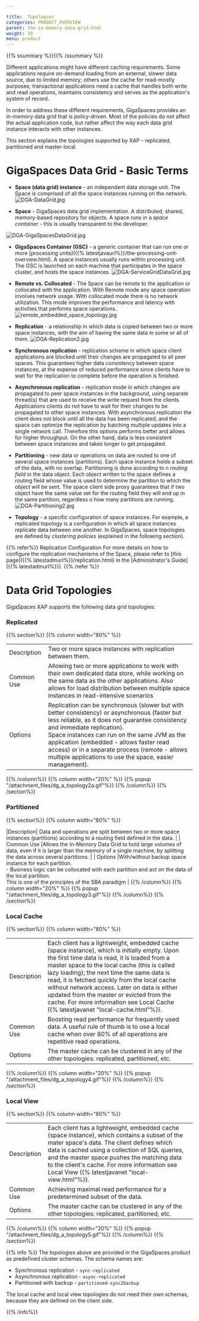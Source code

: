 ```yaml
---

title:  Topologies
categories: PRODUCT_OVERVIEW
parent: the-in-memory-data-grid.html
weight: 10
menu: product
---
```



{{%  ssummary  %}}{{%  /ssummary %}}



Different applications might have different caching requirements. Some applications require on-demand loading from an external, slower data source, due to limited memory; others use the cache for read-mostly purposes; transactional applications need a cache that handles both write and read operations, maintains consistency and serves as the application's system of record.

In order to address these different requirements, GigaSpaces provides an in-memory data grid that is policy-driven. Most of the policies do not affect the actual application code, but rather affect the way each data grid instance interacts with other instances.

This section explains the topologies supported by XAP - replicated, partitioned and master-local.

# GigaSpaces Data Grid - Basic Terms

- **Space (data grid) instance** - an independent data storage unit. The Space is comprised of all the space instances running on the network.
   ![DGA-DataGrid.jpg](/attachment_files/DGA-DataGrid.jpg)

- **Space** - GigaSpaces data grid implementation. A distributed, shared, memory-based repository for objects. A space runs in a _space container_ - this is usually transparent to the developer.

![DGA-GigaSpacesDataGrid.jpg](/attachment_files/DGA-GigaSpacesDataGrid.jpg)

- **GigaSpaces Container (GSC)** - a generic container that can run one or more [processing units]({{% latestjavaurl%}}/the-processing-unit-overview.html). A space instances usually runs within processing unit. The GSC is launched on each machine that participates in the space cluster, and hosts the space instances.
   ![DGA-ServiceGridDataGrid.jpg](/attachment_files/DGA-ServiceGridDataGrid.jpg)

- **Remote vs. Collocated** - The Space can be remote to the application or collocated with the application. With Remote mode any space operation involves network usage. With collocated mode there is no network utilization. This mode improves the performance and latency with activities that performs space operations.
![remote_embedded_space_topology.jpg](/attachment_files/remote_embedded_space_topology.jpg)

- **Replication** - a relationship in which data is copied between two or more space instances, with the aim of having the same data in some or all of them.
   ![DGA-Replication2.jpg](/attachment_files/DGA-Replication2.jpg)

- **Synchronous replication** - replication scheme in which space client applications are blocked until their changes are propagated to all peer spaces. This guarantees higher data consistency between space instances, at the expense of reduced performance since clients have to wait for the replication to complete before the operation is finished.

- **Asynchronous replication** - replication mode in which changes are propagated to peer space instances in the background, using separate thread(s) that are used to receive the write request from the clients. Applications clients do not have to wait for their changes to be propagated to other space instances. With asynchronous replication the client does not block until all the data has been replicated, and the space can optimize the replication by batching multiple updates into a single network call. Therefore this options performs better and allows for higher throughput. On the other hand, data is less consistent between space instances and takes longer to get propagated.

- **Partitioning** - new data or operations on data are routed to one of several space instances (partitions). Each space instance holds a subset of the data, with no overlap. Partitioning is done according to n _routing field_ in the data object. Each object written to the space defines a routing field whose value is used to determine the partition to which the object will be sent. The space client side proxy guarantees that if two object have the same value set for the routing field they will end up in the same partition, regardless o how many partitions are running.
   ![DGA-Partitioning2.jpg](/attachment_files/DGA-Partitioning2.jpg)

- **Topology** - a specific configuration of space instances. For example, a replicated topology is a configuration in which all space instances replicate data between one another. In GigaSpaces, space topologies are defined by _clustering policies_ (explained in the following section).

{{%  refer%}}
Replication Configuration
For more details on how to configure the replication mechanisms of the Space, please refer to [this page]({{% latestadmurl%}}/replication.html) in the [Administrator's Guide]({{% latestadmurl%}}).
{{%  /refer %}}

# Data Grid Topologies

GigaSpaces XAP supports the following data grid topologies:




### Replicated

{{% section%}}
{{% column width="80%" %}}

|||
|-|-|
|Description| Two or more space instances with replication between them.|
| Common Use |Allowing two or more applications to work with their own dedicated data store, while working on the same data as the other applications. Also allows for load distribution between multiple space instances in read-intensive scenarios|
| Options |Replication can be synchronous (slower but with better consistency) or asynchronous (faster but less reliable, as it does not guarantee consistency and immediate replication). <br>Space instances can run on the same JVM as the application (embedded - allows faster read access) or in a separate process (remote - allows multiple applications to use the space, easier management).|
{{% /column%}}
{{% column width="20%" %}}
{{% popup "/attachment_files/dg_a_topology2a.gif"%}}
{{% /column%}}
{{% /section%}}

### Partitioned

{{% section%}}
{{% column width="80%" %}}

|Description| Data and operations are split between two or more space instances (partitions) according to a routing field defined in the data. |
| Common Use |Allows the In-Memory Data Grid to hold large volumes of data, even if it is larger than the memory of a single machine, by splitting the data across several partitions. |
| Options |With/without backup space instance for each partition.<br>- Business logic can be collocated with each partition and act on the data of the local partition. <br>This is one of the principles of the SBA paradigm  |
{{% /column%}}
{{% column width="20%" %}}
{{% popup "/attachment_files/dg_a_topology3.gif"%}}
{{% /column%}}
{{% /section%}}

### Local Cache

{{% section%}}
{{% column width="80%" %}}

||||
|:-------------------------|:-----------|:--------|
|Description| Each client has a lightweight, embedded cache (space instance), which is initially empty. Upon the first time data is read, it is loaded from a master space to the local cache (this is called lazy loading); the next time the same data is read, it is fetched quickly from the local cache without network access. Later on data is either updated from the master or evicted from the cache. For more information see Local Cache {{% latestjavanet "local-cache.html"%}}.|
| Common Use |Boosting read performance for frequently used data. A useful rule of thumb is to use a local cache when over 80% of all operations are repetitive read operations.|
| Options |The master cache can be clustered in any of the other topologies: replicated, partitioned, etc. |
{{% /column%}}
{{% column width="20%" %}}
{{% popup "/attachment_files/dg_a_topology4.gif"%}}
{{% /column%}}
{{% /section%}}

### Local View

{{% section%}}
{{% column width="80%" %}}

||||
|:-------------------------|:-----------|:--------|
|Description|Each client has a lightweight, embedded cache (space instance), which contains a subset of the mater space's data. The client defines which data is cached using a collection of SQL queries, and the master space pushes the matching data to the client's cache. For more information see Local View {{% latestjavanet "local-view.html"%}}. |
| Common Use | Achieving maximal read performance for a predetermined subset of the data. |
| Options | The master cache can be clustered in any of the other topologies: replicated, partitioned, etc. |
{{% /column%}}
{{% column width="20%" %}}
{{% popup "/attachment_files/dg_a_topology5.gif"%}}
{{% /column%}}
{{% /section%}}




{{%  info %}}
The topologies above are provided in the GigaSpaces product as predefined cluster schemas. The schema names are:

- Synchronous replication - `sync-replicated`
- Asynchronous replication - `async-replicated`
- Partitioned with backup - `partitioned-sync2backup`

The local cache and local view topologies do not need their own schemas, because they are defined on the client side.

{{% /info%}}